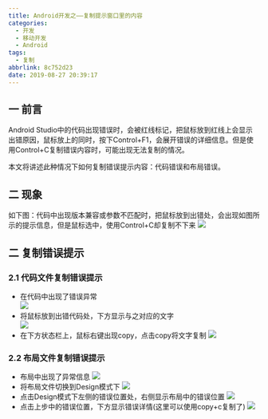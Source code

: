 ```yaml
---
title: Android开发之——复制提示窗口里的内容
categories:
  - 开发
  - 移动开发
  - Android
tags:
  - 复制
abbrlink: 8c752d23
date: 2019-08-27 20:39:17
---
```

## 一 前言
Android Studio中的代码出现错误时，会被红线标记，把鼠标放到红线上会显示出错原因，鼠标放上的同时，按下Control+F1，会展开错误的详细信息。但是使用Control+C复制错误内容时，可能出现无法复制的情况。   

本文将讲述此种情况下如何复制错误提示内容：代码错误和布局错误。  
<!--more-->

## 二 现象
如下图：代码中出现版本兼容或参数不匹配时，把鼠标放到出错处，会出现如图所示的提示信息，但是鼠标选中，使用Control+C却复制不下来
![][1]

## 二 复制错误提示

### 2.1 代码文件复制错误提示

* 在代码中出现了错误异常  
	![][2]
* 将鼠标放到出错代码处，下方显示与之对应的文字  
	![][3]
* 在下方状态栏上，鼠标右键出现copy，点击copy将文字复制
	![][4]

### 2.2 布局文件复制错误提示

* 布局中出现了异常信息
	![][5]
* 将布局文件切换到Design模式下
	![][6]
* 点击Design模式下左侧的错误位置处，右侧显示布局中的错误位置
	![][7]
* 点击上步中的错误位置，下方显示错误详情(这里可以使用copy+c复制了)
	![][8]




[1]: https://cdn.jsdelivr.net/gh/pgzxc/CDN/blog-image/android-copy-error-info.png
[2]: https://cdn.jsdelivr.net/gh/pgzxc/CDN/blog-image/android-copy-error-code-show.png
[3]: https://cdn.jsdelivr.net/gh/pgzxc/CDN/blog-image/android-copy-error-code.png
[4]: https://cdn.jsdelivr.net/gh/pgzxc/CDN/blog-image/android-copy-error-code-copy.png
[5]: https://cdn.jsdelivr.net/gh/pgzxc/CDN/blog-image/android-copy-error-layout-show.png
[6]: https://cdn.jsdelivr.net/gh/pgzxc/CDN/blog-image/android-copy-error-layout-design-model.png
[7]: https://cdn.jsdelivr.net/gh/pgzxc/CDN/blog-image/android-copy-error-layout-design-model-more.png
[8]: https://cdn.jsdelivr.net/gh/pgzxc/CDN/blog-image/android-copy-error-layout-design-model-detail.png